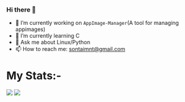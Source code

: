 ### Hi there 👋

- 🔭 I’m currently working on `AppImage-Manager`(A tool for managing appimages)
- 🌱 I’m currently learning C
- 💬 Ask me about Linux/Python
- 📫 How to reach me: sontaimnt@gmail.com

# My Stats:-

<img src="http://github-profile-summary-cards.vercel.app/api/cards/profile-details?username=sontaimnt&theme=gruvbox">
<img src="http://github-profile-summary-cards.vercel.app/api/cards/stats?username=sontaimnt&theme=gruvbox">
